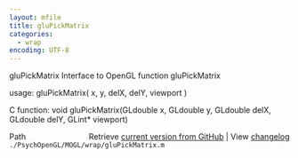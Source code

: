 ```yaml
---
layout: mfile
title: gluPickMatrix
categories:
  - wrap
encoding: UTF-8
---
```


gluPickMatrix  Interface to OpenGL function gluPickMatrix

usage:  gluPickMatrix\( x, y, delX, delY, viewport \)

C function:  void gluPickMatrix\(GLdouble x, GLdouble y, GLdouble delX, GLdouble delY, GLint\* viewport\)


<div class="code_header" style="text-align:right;">
  <span style="float:left;">Path&nbsp;&nbsp;</span> <span class="counter">Retrieve <a href=
  "https://raw.github.com/Psychtoolbox-3/Psychtoolbox-3/beta/./PsychOpenGL/MOGL/wrap/gluPickMatrix.m">current version from GitHub</a> | View <a href=
  "https://github.com/Psychtoolbox-3/Psychtoolbox-3/commits/beta/./PsychOpenGL/MOGL/wrap/gluPickMatrix.m">changelog</a></span>
</div>
<div class="code">
  <code>./PsychOpenGL/MOGL/wrap/gluPickMatrix.m</code>
</div>
